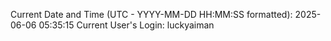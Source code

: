 Current Date and Time (UTC - YYYY-MM-DD HH:MM:SS formatted): 2025-06-06 05:35:15
Current User's Login: luckyaiman
